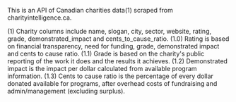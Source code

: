 This is an API of Canadian charities data(1) scraped from charityintelligence.ca.

(1) Charity columns include name, slogan, city, sector, website, rating, grade, demonstrated_impact and cents_to_cause_ratio.
  (1.0) Rating is based on financial transparency, need for funding, grade, demonstrated impact and cents to cause ratio.
  (1.1) Grade is based on the charity's public reporting of the work it does and the results it achieves.
  (1.2) Demonstrated impact is the impact per dollar calculated from available program information.
  (1.3) Cents to cause ratio is the percentage of every dollar donated available for programs, after overhead costs of fundraising and         admin/management (excluding surplus).
